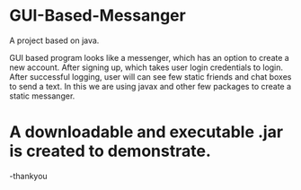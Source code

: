 # GUI-Based-Messanger
A project based on java.
 
GUI based program looks like a messenger, which has an option to create a new account. After signing up, which takes user login credentials to login. After successful logging, user will can see few static friends and chat boxes to send a text. In this we are using javax and other few packages to create a static messanger.
# A downloadable and executable .jar is created to demonstrate.
-thankyou
